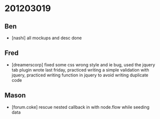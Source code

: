 # 201203019

## Ben
- [nashi] all mockups and desc done



## Fred
- [dreamerscorp] fixed some css wrong style and ie bug, used the jquery tab plugin wrote last friday, practiced writing a simple validation with jquery, practiced writing function in jquery to avoid writing duplicate code



## Mason
- [forum.coke] rescue nested callback in with node.flow while seeding data
